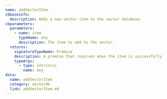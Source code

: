 ```yaml
---
name: addVectorItem
cbbaseinfo:
  description: Adds a new vector item to the vector database.
cbparameters:
  parameters:
    - name: item
      typeName: any
      description: The item to add to the vector.
  returns:
    signatureTypeName: Promise
    description: A promise that resolves when the item is successfully added.
    typeArgs:
      - type: intrinsic
        name: any
data:
  name: addVectorItem
  category: vectordb
  link: addVectorItem.md
---
```

<CBBaseInfo/> 
 <CBParameters/>